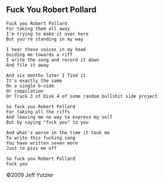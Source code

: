 ## Fuck You Robert Pollard

    Fuck you Robert Pollard
    For taking them all away
    I'm trying to make it over here
    But you're standing in my way
   
    I hear these voices in my head
    Guiding me towards a riff
    I write the song and record it down
    And file it away

    And six months later I find it
    It's exactly the same
    On a single b-side
    Or compilation
    Or Track 3 of Disk 4 of some random bullshit side project
   
    So fuck you Robert Pollard
    For taking all the riffs
    And leaving me no way to express my self
    But by saying "fuck you" to you

    And what's worse in the time it took me 
    To write this fucking song
    You have written seven more
    Just to piss me off
   
    So fuck you Robert Pollard
    Fuck you
   
©2009 Jeff Yutzler   
   
